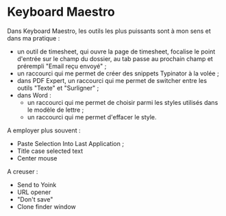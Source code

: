 # Keyboard Maestro

Dans Keyboard Maestro, les outils les plus puissants sont à mon sens et dans ma pratique :

* un outil de timesheet, qui ouvre la page de timesheet, focalise le point d'entrée sur le champ du dossier, au tab passe au prochain champ et prérempli "Email reçu envoyé" ;
* un raccourci qui me permet de créer des snippets Typinator à la volée ;
* dans PDF Expert, un raccourci qui me permet de switcher entre les outils "Texte" et "Surligner" ;
* dans Word :
  * un raccourci qui me permet de choisir parmi les styles utilisés dans le modèle de lettre ;
  * un raccourci qui me permet d'effacer le style.

A employer plus souvent :

* Paste Selection Into Last Application ;
* Title case selected text 
* Center mouse 

A creuser :

* Send to Yoink
* URL opener
* "Don't save"
* Clone finder window



